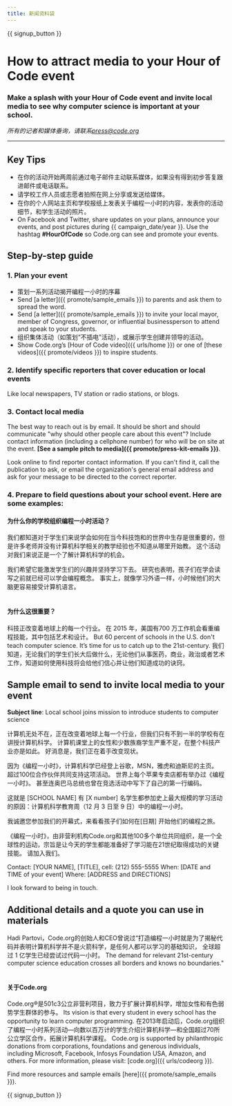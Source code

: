 ```yaml
---
title: 新闻资料袋
---
```


{{ signup_button }}

# How to attract media to your Hour of Code event

### Make a splash with your Hour of Code event and invite local media to see why computer science is important at your school.

*所有的记者和媒体垂询，请联系<press@code.org>*

* * *

## Key Tips

- 在你的活动开始两周前通过电子邮件主动联系媒体，如果没有得到初步答复跟进邮件或电话联系。
- 请学校工作人员或志愿者拍照在网上分享或发送给媒体。
- 在你的个人网站主页和学校报纸上发表关于编程一小时的内容，发表你的活动细节，和学生活动的照片。
- On Facebook and Twitter, share updates on your plans, announce your events, and post pictures during {{ campaign_date/year }}. Use the hashtag **#HourOfCode** so Code.org can see and promote your events.

## Step-by-step guide

### 1. Plan your event

- 策划一系列活动揭开编程一小时的序幕
- Send [a letter]({{ promote/sample_emails }}) to parents and ask them to spread the word.
- Send [a letter]({{ promote/sample_emails }}) to invite your local mayor, member of Congress, governor, or influential businessperson to attend and speak to your students.
- 组织集体活动（如策划“不插电”活动），或展示学生创建并领导的活动。
- Show Code.org’s [Hour of Code video]({{ urls/home }}) or one of [these videos]({{ promote/videos }}) to inspire students. <br />

### 2. Identify specific reporters that cover education or local events

Like local newspapers, TV station or radio stations, or blogs. <br />

### 3. Contact local media

The best way to reach out is by email. It should be short and should communicate "why should other people care about this event"? Include contact information (including a cellphone number) for who will be on site at the event. **[See a sample pitch to media]({{ promote/press-kit-emails }})**.

Look online to find reporter contact information. If you can't find it, call the publication to ask, or email the organization's general email address and ask for your message to be directed to the correct reporter. <br />

### 4. Prepare to field questions about your school event. Here are some examples:

#### 为什么你的学校组织编程一小时活动？

我们都知道对于学生们来说学会如何在当今科技饱和的世界中生存是很重要的，但是许多老师并没有计算机科学相关的教学经验也不知道从哪里开始教。 这个活动对我们来说正是一个了解计算机科学的机会。

我们希望它能激发学生们的兴趣并坚持学习下去。 研究也表明，孩子们在学会读写之前就已经可以学会编程概念。 事实上，就像学习外语一样，小时候他们的大脑更容易接受计算机语言。 <br /> <br />

#### 为什么这很重要？

科技正改变着地球上的每一个行业。 在 2015 年，美国有700 万工作机会看重编程技能，其中包括艺术和设计。 But 60 percent of schools in the U.S. don't teach computer science. It’s time for us to catch up to the 21st-century. 我们知道，无论我们的学生们长大后做什么，无论他们从事医药，商业，政治或者艺术工作，知道如何使用科技将会给他们信心并让他们知道成功的诀窍。 <br />

<a id="sample-emails"></a>

## Sample email to send to invite local media to your event

**Subject line**: Local school joins mission to introduce students to computer science

计算机无处不在，正在改变着地球上每一个行业，但我们只有不到一半的学校有在讲授计算机科学。 计算机课堂上的女性和少数族裔学生严重不足，在整个科技产业亦是如此。 好消息是，我们正在着手改变现状。

因为《编程一小时》，计算机科学已经登上谷歌，MSN，雅虎和迪斯尼的主页。 超过100位合作伙伴共同支持这项活动。 世界上每个苹果专卖店都有举办过《编程一小时》。 甚至连奥巴马总统也曾在竞选活动中写下了自己的第一行编码。

这就是 [SCHOOL NAME] 有 [X number] 名学生都参加史上最大规模的学习活动的原因：计算机科学教育周（12 月 3 日至 9 日）中的编程一小时。

我诚邀您参加我们的开幕式，来看看孩子们如何在[日期] 开始他们的编程之旅。

《编程一小时》，由非营利机构Code.org和其他100多个单位共同组织，是一个全球性的运动，宗旨是让今天的学生都能准备好了学习能在21世纪取得成功的关键技能。 请加入我们。

Contact: [YOUR NAME], [TITLE], cell: (212) 555-5555 When: [DATE and TIME of your event] Where: [ADDRESS and DIRECTIONS]

I look forward to being in touch. <br />

## Additional details and a quote you can use in materials

Hadi Partovi，Code.org的创始人和CEO曾说过“打造编程一小时就是为了揭秘代码并表明计算机科学并不是火箭科学，是任何人都可以学习的基础知识， 全球超过 1 亿学生已经尝试过代码一小时。 The demand for relevant 21st-century computer science education crosses all borders and knows no boundaries." <br /> <br />

#### 关于Code.org

Code.org®是501c3公立非营利项目，致力于扩展计算机科学，增加女性和有色弱势学生群体的参与。 Its vision is that every student in every school has the opportunity to learn computer programming. 在2013年启动后，Code.org组织了编程一小时系列活动—向数以百万计的学生介绍计算机科学—和全国超过70所公立学区合作，拓展计算机科学课程。 Code.org is supported by philanthropic donations from corporations, foundations and generous individuals, including Microsoft, Facebook, Infosys Foundation USA, Amazon, and others. For more information, please visit: [code.org]({{ urls/codeorg }}).

  
Find more resources and sample emails [here]({{ promote/sample_emails }}).

{{ signup_button }}